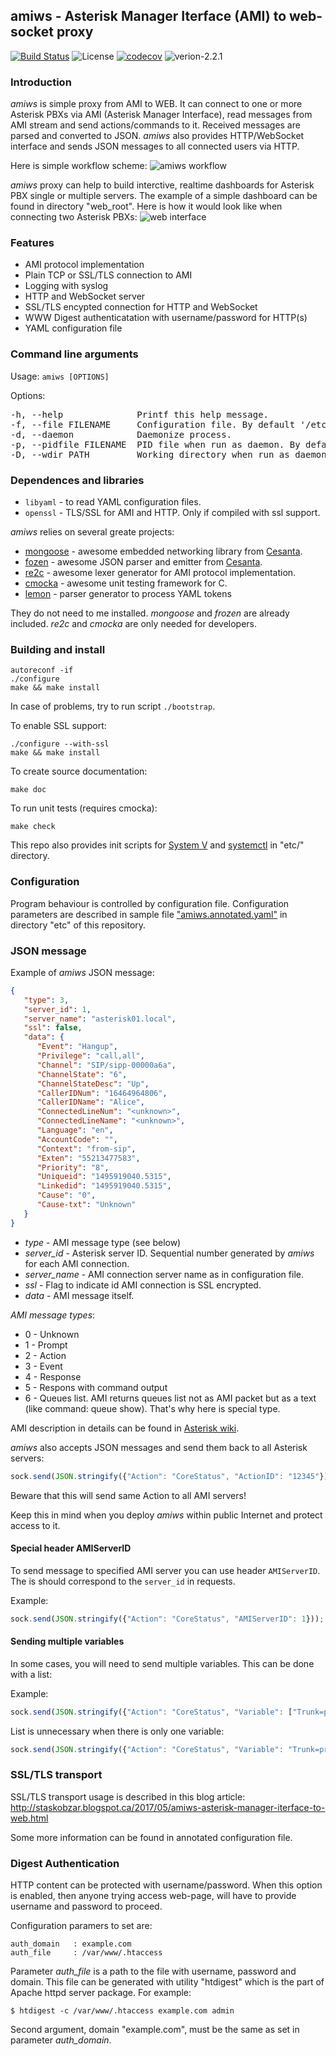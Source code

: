 ## amiws - Asterisk Manager Iterface (AMI) to web-socket proxy

[![Build Status](https://travis-ci.org/staskobzar/amiws.svg?branch=master)](https://travis-ci.org/staskobzar/amiws)
![](https://img.shields.io/badge/license-GPL_3-green.svg "License")
[![codecov](https://codecov.io/gh/staskobzar/amiws/branch/master/graph/badge.svg)](https://codecov.io/gh/staskobzar/amiws)
![verion-2.2.1](https://img.shields.io/badge/version-2.2.1-blue.svg)


### Introduction
*amiws* is simple proxy from AMI to WEB. It can connect to one or more Asterisk PBXs via AMI (Asterisk Manager Interface), read messages from AMI stream and send actions/commands to it. Received messages are parsed and converted to JSON. 
*amiws* also provides HTTP/WebSocket interface and sends JSON messages to all connected users via HTTP.


Here is simple workflow scheme:
![amiws workflow](https://github.com/staskobzar/amiws/blob/master/doc/amiws.workflaw.png)


*amiws* proxy can help to build interctive, realtime dashboards for Asterisk PBX single or multiple servers. The example of a simple dashboard can be found in directory "web_root". Here is how it would look like when connecting two Asterisk PBXs:
![web interface](https://github.com/staskobzar/amiws/blob/master/doc/amiws.user.screen.png)


### Features
* AMI protocol implementation
* Plain TCP or SSL/TLS connection to AMI
* Logging with syslog
* HTTP and WebSocket server
* SSL/TLS encypted connection for HTTP and WebSocket
* WWW Digest authenticatation with username/password for HTTP(s)
* YAML configuration file


### Command line arguments
Usage: ```amiws [OPTIONS]```

Options:
<pre>
-h, --help              Printf this help message.
-f, --file FILENAME     Configuration file. By default '/etc/amiws.yaml'
-d, --daemon            Daemonize process.
-p, --pidfile FILENAME  PID file when run as daemon. By default '/tmp/amiws.pid'
-D, --wdir PATH         Working directory when run as daemon. By default '/tmp'
</pre>

### Dependences and libraries
* ```libyaml``` - to read YAML configuration files.
* ```openssl``` - TLS/SSL for AMI and HTTP. Only if compiled with ssl support.

*amiws* relies on several greate projects:
* [mongoose](https://github.com/cesanta/mongoose) - awesome embedded networking library from [Cesanta](https://www.cesanta.com/).
* [fozen](https://github.com/cesanta/frozen) - awesome JSON parser and emitter from [Cesanta](https://www.cesanta.com/).
* [re2c](http://re2c.org/) - awesome lexer generator for AMI protocol implementation. 
* [cmocka](https://cmocka.org/) - awesome unit testing framework for C.
* [lemon](http://www.hwaci.com/sw/lemon/lemon.html) - parser generator to process YAML tokens

They do not need to me installed. *mongoose* and *frozen* are already included. *re2c* and *cmocka* are only needed for developers.

### Building and install
```
autoreconf -if
./configure
make && make install
```

In case of problems, try to run script ```./bootstrap```.

To enable SSL support:
```
./configure --with-ssl
make && make install
```

To create source documentation:
```
make doc
```

To run unit tests (requires cmocka):
```
make check
```

This repo also provides init scripts for [System V](https://github.com/staskobzar/amiws/blob/master/etc/amiws.sysv.init) 
and [systemctl](https://github.com/staskobzar/amiws/blob/master/etc/amiws.service) in "etc/" directory.

### Configuration

Program behaviour is controlled by configuration file. Configuration parameters are described in sample file ["amiws.annotated.yaml"](https://github.com/staskobzar/amiws/blob/master/etc/amiws.annotated.yaml) in directory "etc" of this repository. 

### JSON message

Example of *amiws* JSON message:

```JSON
{
   "type": 3,
   "server_id": 1,
   "server_name": "asterisk01.local",
   "ssl": false,
   "data": {
      "Event": "Hangup",
      "Privilege": "call,all",
      "Channel": "SIP/sipp-00000a6a",
      "ChannelState": "6",
      "ChannelStateDesc": "Up",
      "CallerIDNum": "16464964806",
      "CallerIDName": "Alice",
      "ConnectedLineNum": "<unknown>",
      "ConnectedLineName": "<unknown>",
      "Language": "en",
      "AccountCode": "",
      "Context": "from-sip",
      "Exten": "55213477583",
      "Priority": "8",
      "Uniqueid": "1495919040.5315",
      "Linkedid": "1495919040.5315",
      "Cause": "0",
      "Cause-txt": "Unknown"
   }
}
```

* *type* - AMI message type (see below)
* *server_id* - Asterisk server ID. Sequential number generated by *amiws* for each AMI connection.
* *server_name* - AMI connection server name as in configuration file.
* *ssl* - Flag to indicate id AMI connection is SSL encrypted.
* *data* - AMI message itself.


_AMI message types_:
- 0 - Unknown
- 1 - Prompt
- 2 - Action
- 3 - Event
- 4 - Response
- 5 - Respons with command output
- 6 - Queues list. AMI returns queues list not as AMI packet but as a text (like command: queue show). That's why here is special type.

AMI description in details can be found in [Asterisk wiki](https://wiki.asterisk.org/wiki/display/AST/Home).

*amiws* also accepts JSON messages and send them back to all Asterisk servers:
```javascript
sock.send(JSON.stringify({"Action": "CoreStatus", "ActionID": "12345"}));
```
Beware that this will send same Action to all AMI servers!

Keep this in mind when you deploy *amiws* within public Internet and protect access to it.

#### Special header AMIServerID
To send message to specified AMI server you can use header ```AMIServerID```.
The is should correspond to the ```server_id``` in requests.

Example:
```javascript
sock.send(JSON.stringify({"Action": "CoreStatus", "AMIServerID": 1}));
```

#### Sending multiple variables
In some cases, you will need to send multiple variables. This can be done with a list:

Example:
```javascript
sock.send(JSON.stringify({"Action": "CoreStatus", "Variable": ["Trunk=provider07", "Hop=hop315"]}));
```

List is unnecessary when there is only one variable:
```javascript
sock.send(JSON.stringify({"Action": "CoreStatus", "Variable": "Trunk=provider07"}));
```

### SSL/TLS transport
SSL/TLS transport usage is described in this blog article:
http://staskobzar.blogspot.ca/2017/05/amiws-asterisk-manager-iterface-to-web.html

Some more information can be found in annotated configuration file.

### Digest Authentication
HTTP content can be protected with username/password. When this option is enabled, then anyone trying access web-page, will have to provide username and password to proceed.

Configuration paramers to set are:
```
auth_domain   : example.com
auth_file     : /var/www/.htaccess
```

Parameter *auth_file* is a path to the file with username, password and domain. This file can be generated with utility "htdigest" which is the part of Apache httpd server package. For example:
```
$ htdigest -c /var/www/.htaccess example.com admin
```

Second argument, domain "example.com", must be the same as set in parameter *auth_domain*. 

